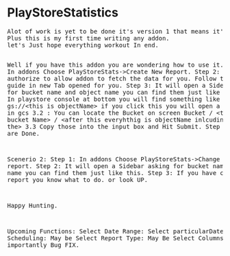 <h1>PlayStoreStatistics</h1>
<pre>
Alot of work is yet to be done it's version 1 that means it's going to be buggy.
Plus this is my first time writing any addon.
let's Just hope everything workout In end. 

Well if you have this addon you are wondering how to use it.
Step 1: In addons Choose PlayStoreStats->Create New Report.
Step 2: Click On authorize to allow addon to fetch the data for you.
       Follow the screen guide in new Tab opened for you.
Step 3: It will open a Sidebar asking for bucket name and object name you can find them just like this.
     3.1 : In playstore console at bottom you will find something like this 
         gs://\<this is objectName\> if you click this you will open a bucket in gcs
     3.2 : You can locate the Bucket on screen
           Bucket / \<this is bucket Name\> / \<after this everyhthig is objectName inlcuding the\>
     3.3 Copy those into the input box and Hit Submit.
Step 4: You are Done.

Scenerio 2:
Step 1: In addons Choose PlayStoreStats->Change report.
Step 2: It will open a Sidebar asking for bucket name and object name you can find them just like this.
Step 3: If you have created a new report you know what to do. or look UP.

Happy Hunting.


Upcoming Functions:
  Select Date Range:
  Select particularDate:
  Scheduling:
  May be Select Report Type:
  May Be Select Columns:
  Most importantly Bug FIX.
</pre>
